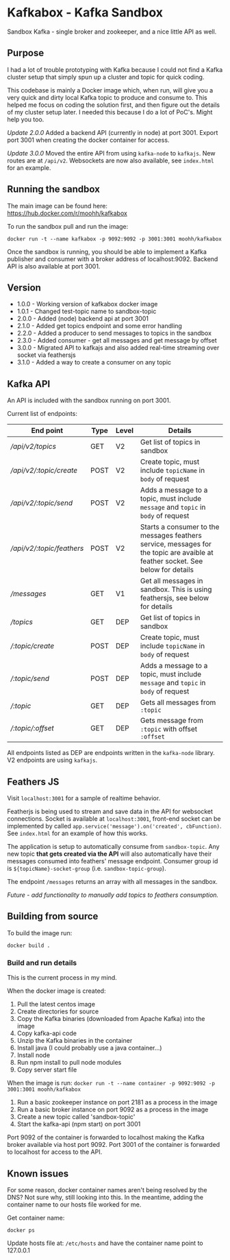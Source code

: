 # Kafkabox - Kafka Sandbox
Sandbox Kafka - single broker and zookeeper, and a nice little API as well.

## Purpose

I had a lot of trouble prototyping with Kafka because I could not find a Kafka cluster setup that simply spun up a cluster and topic for quick coding.

This codebase is mainly a Docker image which, when run, will give you a very quick and dirty local Kafka topic to produce and consume to. This helped me focus on coding the solution first, and then figure out the details of my cluster setup later. I needed this because I do a lot of PoC's. Might help you too.

_Update 2.0.0_
Added a backend API (currently in node) at port 3001. Export port 3001 when creating the docker container for access.

_Update 3.0.0_
Moved the entire API from using `kafka-node` to `kafkajs`. New routes are at `/api/v2`. Websockets are now also available, see `index.html` for an example.

## Running the sandbox

The main image can be found here: https://hub.docker.com/r/moohh/kafkabox

To run the sandbox pull and run the image:

```
docker run -t --name kafkabox -p 9092:9092 -p 3001:3001 moohh/kafkabox
```

Once the sandbox is running, you should be able to implement a Kafka publisher and consumer with a broker address of localhost:9092. Backend API is also available at port 3001.

## Version

- 1.0.0 - Working version of kafkabox docker image
- 1.0.1 - Changed test-topic name to sandbox-topic
- 2.0.0 - Added (node) backend api at port 3001
- 2.1.0 - Added get topics endpoint and some error handling
- 2.2.0 - Added a producer to send messages to topics in the sandbox
- 2.3.0 - Added consumer - get all messages and get message by offset
- 3.0.0 - Migrated API to kafkajs and also added real-time streaming over socket via feathersjs
- 3.1.0 - Added a way to create a consumer on any topic

## Kafka API

An API is included with the sandbox running on port 3001.

Current list of endpoints:

|End point|Type|Level|Details|
|---|---|---|---|
|_/api/v2/topics_|GET|V2|Get list of topics in sandbox|
|_/api/v2/:topic/create_|POST|V2|Create topic, must include `topicName` in `body` of request|
|_/api/v2/:topic/send_|POST|V2|Adds a message to a topic, must include `message` and `topic` in `body` of request|
|_/api/v2/:topic/feathers_|POST|V2|Starts a consumer to the messages feathers service, messages for the topic are avaible at feather socket. See below for details|
|_/messages_|GET|V1|Get all messages in sandbox. This is using feathersjs, see below for details|
|_/topics_|GET|DEP|Get list of topics in sandbox|
|_/:topic/create_|POST|DEP|Create topic, must include `topicName` in `body` of request|
|_/:topic/send_|POST|DEP|Adds a message to a topic, must include `message` and `topic` in `body` of request|
|_/:topic_|GET|DEP|Gets all messages from `:topic`|
|_/:topic/:offset_|GET|DEP|Gets message from `:topic` with offset `:offset`|

All endpoints listed as DEP are endpoints written in the `kafka-node` library. V2 endpoints are using `kafkajs`.

## Feathers JS

Visit `localhost:3001` for a sample of realtime behavior.

Featherjs is being used to stream and save data in the API for websocket connections. Socket is available at `localhost:3001`, front-end socket can be implemented by called `app.service('message').on('created', cbFunction)`. See `index.html` for an example of how this works.

The application is setup to automatically consume from `sandbox-topic`. Any new topic **that gets created via the API** will also automatically have their messages consumed into feathers' message endpoint. Consumer group id is `${topicName}-socket-group` (i.e. `sandbox-topic-group`).

The endpoint `/messages` returns an array with all messages in the sandbox.

_Future - add functionality to manually add topics to feathers consumption._

## Building from source

To build the image run:

`docker build .`

### Build and run details

This is the current process in my mind.

When the docker image is created:
1. Pull the latest centos image
2. Create directories for source
3. Copy the Kafka binaries (downloaded from Apache Kafka) into the image
4. Copy kafka-api code
5. Unzip the Kafka binaries in the container
6. Install java (I could probably use a java container...)
7. Install node
8. Run npm install to pull node modules
9. Copy server start file

When the image is run:
`docker run -t --name container -p 9092:9092 -p 3001:3001 moohh/kafkabox`
1. Run a basic zookeeper instance on port 2181  as a process in the image
2. Run a basic broker instance on port 9092 as a process in the image
3. Create a new topic called 'sandbox-topic'
4. Start the kafka-api (npm start) on port 3001

Port 9092 of the container is forwarded to localhost making the Kafka broker available via host port 9092. Port 3001 of the container is forwarded to localhost for access to the API.

## Known issues

For some reason, docker container names aren't being resolved by the DNS? Not sure why, still looking into this. In the meantime, adding the container name to our hosts file worked for me.

Get container name:

`docker ps`

Update hosts file at: `/etc/hosts` and have the container name point to 127.0.0.1
